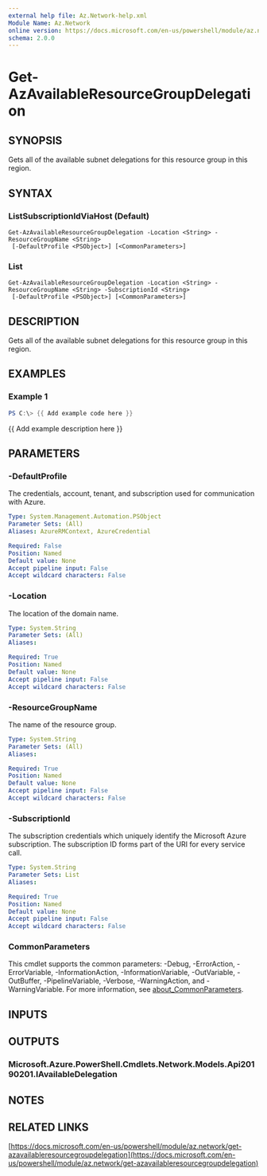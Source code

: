 ```yaml
---
external help file: Az.Network-help.xml
Module Name: Az.Network
online version: https://docs.microsoft.com/en-us/powershell/module/az.network/get-azavailableresourcegroupdelegation
schema: 2.0.0
---
```


# Get-AzAvailableResourceGroupDelegation

## SYNOPSIS
Gets all of the available subnet delegations for this resource group in this region.

## SYNTAX

### ListSubscriptionIdViaHost (Default)
```
Get-AzAvailableResourceGroupDelegation -Location <String> -ResourceGroupName <String>
 [-DefaultProfile <PSObject>] [<CommonParameters>]
```

### List
```
Get-AzAvailableResourceGroupDelegation -Location <String> -ResourceGroupName <String> -SubscriptionId <String>
 [-DefaultProfile <PSObject>] [<CommonParameters>]
```

## DESCRIPTION
Gets all of the available subnet delegations for this resource group in this region.

## EXAMPLES

### Example 1
```powershell
PS C:\> {{ Add example code here }}
```

{{ Add example description here }}

## PARAMETERS

### -DefaultProfile
The credentials, account, tenant, and subscription used for communication with Azure.

```yaml
Type: System.Management.Automation.PSObject
Parameter Sets: (All)
Aliases: AzureRMContext, AzureCredential

Required: False
Position: Named
Default value: None
Accept pipeline input: False
Accept wildcard characters: False
```

### -Location
The location of the domain name.

```yaml
Type: System.String
Parameter Sets: (All)
Aliases:

Required: True
Position: Named
Default value: None
Accept pipeline input: False
Accept wildcard characters: False
```

### -ResourceGroupName
The name of the resource group.

```yaml
Type: System.String
Parameter Sets: (All)
Aliases:

Required: True
Position: Named
Default value: None
Accept pipeline input: False
Accept wildcard characters: False
```

### -SubscriptionId
The subscription credentials which uniquely identify the Microsoft Azure subscription.
The subscription ID forms part of the URI for every service call.

```yaml
Type: System.String
Parameter Sets: List
Aliases:

Required: True
Position: Named
Default value: None
Accept pipeline input: False
Accept wildcard characters: False
```

### CommonParameters
This cmdlet supports the common parameters: -Debug, -ErrorAction, -ErrorVariable, -InformationAction, -InformationVariable, -OutVariable, -OutBuffer, -PipelineVariable, -Verbose, -WarningAction, and -WarningVariable. For more information, see [about_CommonParameters](http://go.microsoft.com/fwlink/?LinkID=113216).

## INPUTS

## OUTPUTS

### Microsoft.Azure.PowerShell.Cmdlets.Network.Models.Api20190201.IAvailableDelegation
## NOTES

## RELATED LINKS

[https://docs.microsoft.com/en-us/powershell/module/az.network/get-azavailableresourcegroupdelegation](https://docs.microsoft.com/en-us/powershell/module/az.network/get-azavailableresourcegroupdelegation)

